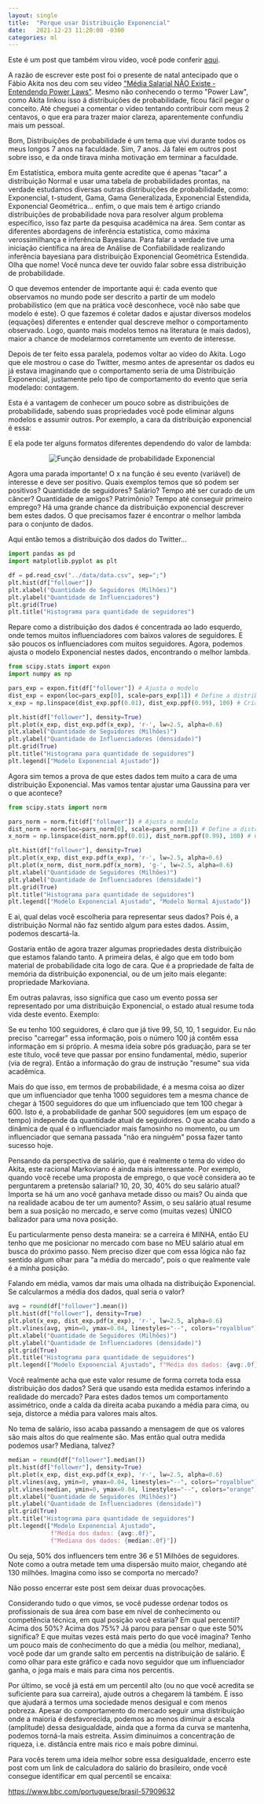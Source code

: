 ```yaml
---
layout: single
title:  "Porque usar Distribuição Exponencial"
date:   2021-12-23 11:20:00 -0300
categories: ml
---
```

Este é um post que também virou vídeo, você pode conferir [aqui](https://www.youtube.com/watch?v=bcITjW_qNrE).

A razão de escrever este post foi o presente de natal antecipado que o Fábio Akita nos deu com seu vídeo ["Média Salarial NÃO Existe - Entendendo Power Laws"](https://www.youtube.com/watch?v=WwdNJM_3Cdo&ab_channel=FabioAkita). Mesmo não conhecendo o termo "Power Law", como Akita linkou isso á distribuições de probabilidade, ficou fácil pegar o conceito. Até cheguei a comentar o vídeo tentando contribuir com meus 2 centavos, o que era para trazer maior clareza, aparentemente confundiu mais um pessoal.

Bom, Distribuições de probabilidade é um tema que vivi durante todos os meus longos 7 anos na faculdade. Sim, 7 anos. Já falei em outros post sobre isso, e da onde tirava minha motivação em terminar a faculdade.

Em Estatística, embora muita gente acredite que é apenas "tacar" a distribuição Normal e usar uma tabela de probabilidades prontas, na verdade estudamos diversas outras distribuições de probabilidade, como: Exponencial, t-student, Gama, Gama Generalizada, Exponencial Estendida, Exponencial Geométrica... enfim, o que mais tem é artigo criando distribuições de probabilidade nova para resolver algum problema específico, isso faz parte da pesquisa acadêmica na área. Sem contar as diferentes abordagens de inferência estatística, como máxima verossimilhança e inferência Bayesiana. Para falar a verdade tive uma iniciação científica na área de Análise de Confiabilidade realizando inferência bayesiana para distribuição Exponencial Geométrica Estendida. Olha que nome! Você nunca deve ter ouvido falar sobre essa distribuição de probabilidade.

O que devemos entender de importante aqui é: cada evento que observamos no mundo pode ser descrito a partir de um modelo probabilístico (em que na prática você desconhece, você não sabe que modelo é este). O que fazemos é coletar dados e ajustar diversos modelos (equações) diferentes e entender qual descreve melhor o comportamento observado. Logo, quanto mais modelos temos na literatura (e mais dados), maior a chance de modelarmos corretamente um evento de interesse.

Depois de ter feito essa paralela, podemos voltar ao vídeo do Akita. Logo que ele mostrou o case do Twitter, mesmo antes de apresentar os dados eu já estava imaginando que o comportamento seria de uma Distribuição Exponencial, justamente pelo tipo de comportamento do evento que seria modelado: contagem.

Esta é a vantagem de conhecer um pouco sobre as distribuições de probabilidade, sabendo suas propriedades você pode eliminar alguns modelos e assumir outros. Por exemplo, a cara da distribuição exponencial é essa:

E ela pode ter alguns formatos diferentes dependendo do valor de lambda:

<p align="center">
  <img src="assets/images/exp_fx_inv.png" alt="Função densidade de probabilidade Exponencial">
</p>


Agora uma parada importante! O x na função é seu evento (variável) de interesse e deve ser positivo. Quais exemplos temos que só podem ser positivos? Quantidade de seguidores? Salário? Tempo até ser curado de um câncer? Quantidade de amigos? Patrimônio? Tempo até conseguir primeiro emprego? Há uma grande chance da distribuição exponencial descrever bem estes dados. O que precisamos fazer é encontrar o melhor lambda para o conjunto de dados.

Aqui então temos a distribuição dos dados do Twitter...

```python
import pandas as pd
import matplotlib.pyplot as plt

df = pd.read_csv("../data/data.csv", sep=";")
plt.hist(df["follower"])
plt.xlabel("Quantidade de Seguidores (Milhões)")
plt.ylabel("Quantidade de Influenciadores")
plt.grid(True)
plt.title("Histograma para quantidade de seguidores")
```

Repare como a distribuição dos dados é concentrada ao lado esquerdo, onde temos muitos influenciadores com baixos valores de seguidores. E são poucos os influenciadores com muitos seguidores. Agora, podemos ajusta o modelo Exponencial nestes dados, encontrando o melhor lambda.

```python
from scipy.stats import expon
import numpy as np

pars_exp = expon.fit(df["follower"]) # Ajusta o modelo
dist_exp = expon(loc=pars_exp[0], scale=pars_exp[1]) # Define a distribuição com parâmetros encontrados
x_exp = np.linspace(dist_exp.ppf(0.01), dist_exp.ppf(0.99), 100) # Cria pontos para o modelo ajustado

plt.hist(df["follower"], density=True)
plt.plot(x_exp, dist_exp.pdf(x_exp), 'r-', lw=2.5, alpha=0.6)
plt.xlabel("Quantidade de Seguidores (Milhões)")
plt.ylabel("Quantidade de Influenciadores (densidade)")
plt.grid(True)
plt.title("Histograma para quantidade de seguidores")
plt.legend(["Modelo Exponencial Ajustado"])
```

Agora sim temos a prova de que estes dados tem muito a cara de uma distribuição Exponencial. Mas vamos tentar ajustar uma Gaussina para ver o que acontece?

```python
from scipy.stats import norm

pars_norm = norm.fit(df["follower"]) # Ajusta o modelo
dist_norm = norm(loc=pars_norm[0], scale=pars_norm[1]) # Define a distribuição com parâmetros encontrados
x_norm = np.linspace(dist_norm.ppf(0.01), dist_norm.ppf(0.99), 100) # Cria pontos para o modelo ajustado

plt.hist(df["follower"], density=True)
plt.plot(x_exp, dist_exp.pdf(x_exp), 'r-', lw=2.5, alpha=0.6)
plt.plot(x_norm, dist_norm.pdf(x_norm), 'g-', lw=2.5, alpha=0.6)
plt.xlabel("Quantidade de Seguidores (Milhões)")
plt.ylabel("Quantidade de Influenciadores (densidade)")
plt.grid(True)
plt.title("Histograma para quantidade de seguidores")
plt.legend(["Modelo Exponencial Ajustado", "Modelo Normal Ajustado"])
```

E ai, qual delas você escolheria para representar seus dados? Pois é, a distribuição Normal não faz sentido algum para estes dados. Assim, podemos descartá-la.

Gostaria então de agora trazer algumas propriedades desta distribuição que estamos falando tanto. A primeira delas, é algo que em todo bom material de probabilidade cita logo de cara. Que é a propriedade de falta de memória da distribuição exponencial, ou de um jeito mais elegante: propriedade Markoviana.

Em outras palavras, isso significa que caso um evento possa ser representado por uma distribuição Exponencial, o estado atual resume toda vida deste evento. Exemplo:

Se eu tenho 100 seguidores, é claro que já tive 99, 50, 10, 1 seguidor. Eu não preciso "carregar" essa informação, pois o número 100 já contêm essa informação em si próprio. A mesma ideia sobre pós graduação, para se ter este título, você teve que passar por ensino fundamental, médio, superior (via de regra). Então a informação do grau de instrução "resume" sua vida acadêmica.

Mais do que isso, em termos de probabilidade, é a mesma coisa ao dizer que um influenciador que tenha 1000 seguidores tem a mesma chance de chegar à 1500 seguidores do que um influenciado que tem 100 chegar à 600. Isto é, a probabilidade de ganhar 500 seguidores (em um espaço de tempo) independe da quantidade atual de seguidores. O que acaba dando a dinâmica de qual é o influenciador mais famosinho no momento, ou um influenciador que semana passada "não era ninguém" possa fazer tanto sucesso hoje.

Pensando da perspectiva de salário, que é realmente o tema do vídeo do Akita, este racional Markoviano é ainda mais interessante. Por exemplo, quando você recebe uma proposta de emprego, o que você considera ao te perguntarem a pretensão salarial? 10, 20, 30, 40% do seu salário atual? Importa se há um ano você ganhava metade disso ou mais? Ou ainda que na realidade acabou de ter um aumento? Assim, o seu salário atual resume bem a sua posição no mercado, e serve como (muitas vezes) ÚNICO balizador para uma nova posição.

Eu particularmente penso desta maneira: se a carreira é MINHA, então EU tenho que me posicionar no mercado com base no MEU salário atual em busca do próximo passo. Nem preciso dizer que com essa lógica não faz sentido algum olhar para "a média do mercado", pois o que realmente vale é a minha posição.

Falando em média, vamos dar mais uma olhada na distribuição Exponencial. Se calcularmos a média dos dados, qual seria o valor?

```python
avg = round(df["follower"].mean())
plt.hist(df["follower"], density=True)
plt.plot(x_exp, dist_exp.pdf(x_exp), 'r-', lw=2.5, alpha=0.6)
plt.vlines(avg, ymin=0, ymax=0.04, linestyles="--", colors="royalblue")
plt.xlabel("Quantidade de Seguidores (Milhões)")
plt.ylabel("Quantidade de Influenciadores (densidade)")
plt.grid(True)
plt.title("Histograma para quantidade de seguidores")
plt.legend(["Modelo Exponencial Ajustado", f"Média dos dados: {avg:.0f}"])
```

Você realmente acha que este valor resume de forma correta toda essa distribuição dos dados? Será que usando esta medida estamos inferindo a realidade do mercado? Para estes dados temos um comportamento assimétrico, onde a calda da direita acaba puxando a média para cima, ou seja, distorce a média para valores mais altos.

No tema de salário, isso acaba passando a mensagem de que os valores são mais altos do que realmente são. Mas então qual outra medida podemos usar? Mediana, talvez?

```python
median = round(df["follower"].median())
plt.hist(df["follower"], density=True)
plt.plot(x_exp, dist_exp.pdf(x_exp), 'r-', lw=2.5, alpha=0.6)
plt.vlines(avg, ymin=0, ymax=0.04, linestyles="--", colors="royalblue")
plt.vlines(median, ymin=0, ymax=0.04, linestyles="--", colors="orange")
plt.xlabel("Quantidade de Seguidores (Milhões)")
plt.ylabel("Quantidade de Influenciadores (densidade)")
plt.grid(True)
plt.title("Histograma para quantidade de seguidores")
plt.legend(["Modelo Exponencial Ajustado",
            f"Média dos dados: {avg:.0f}",
            f"Mediana dos dados: {median:.0f}"])
```

Ou seja, 50% dos influencers tem entre 36 e 51 Milhões de seguidores. Note como a outra metade tem uma dispersão muito maior, chegando até 130 milhões. Imagina como isso se comporta no mercado?

Não posso encerrar este post sem deixar duas provocações.

Considerando tudo o que vimos, se você pudesse ordenar todos os profissionais de sua área com base em nível de conhecimento ou competência técnica, em qual posição você estaria? Em qual percentil? Acima dos 50%? Acima dos 75%? Já parou para pensar o que este 50% significa? E que muitas vezes está mais perto do que você imagina? Tenho um pouco mais de conhecimento do que a média (ou melhor, mediana), você pode dar um grande salto em percentis na distribuição de salário. É como olhar para este gráfico e cada novo seguidor que um influenciador ganha, o joga mais e mais para cima nos percentis.

Por último, se você já está em um percentil alto (ou no que você acredita se suficiente para sua carreira), ajude outros a chegarem lá também. É isso que ajudará a termos uma sociedade menos desigual e com menos pobreza. Apesar do comportamento do mercado seguir uma distribuição onde a maioria é desfavorecida, podemos ao menos diminuir a escala (amplitude) dessa desigualdade, ainda que a forma da curva se mantenha, podemos torná-la mais estreita. Assim diminuímos a concentração de riqueza, i.e. distância entre mais rico e mais pobre diminui.

Para vocês terem uma ideia melhor sobre essa desigualdade, encerro este post com um link de calculadora do salário do brasileiro, onde você consegue identificar em qual percentil se encaixa: 

https://www.bbc.com/portuguese/brasil-57909632


<script type="text/javascript">
    MathJax.typeset();
</script>
